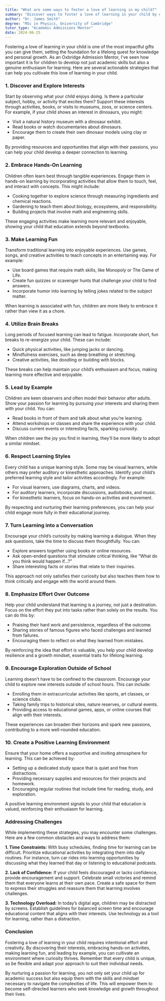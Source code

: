 ```yaml
---
title: "What are some ways to foster a love of learning in my child?"
summary: "Discover ways to foster a love of learning in your child by exploring their interests, encouraging curiosity, and providing supportive resources."
author: "Dr. James Smith"
degree: "MSc in Physics, University of Cambridge"
tutor_type: "Academic Admissions Mentor"
date: 2024-06-25
---
```


Fostering a love of learning in your child is one of the most impactful gifts you can give them, setting the foundation for a lifelong quest for knowledge and personal growth. As an Oxbridge Admission Mentor, I’ve seen how important it is for children to develop not just academic skills but also a genuine enthusiasm for learning. Here are several actionable strategies that can help you cultivate this love of learning in your child.

### 1. Discover and Explore Interests

Start by observing what your child enjoys doing. Is there a particular subject, hobby, or activity that excites them? Support these interests through activities, books, or visits to museums, zoos, or science centers. For example, if your child shows an interest in dinosaurs, you might:

- Visit a natural history museum with a dinosaur exhibit.
- Read books or watch documentaries about dinosaurs.
- Encourage them to create their own dinosaur models using clay or paper.

By providing resources and opportunities that align with their passions, you can help your child develop a deeper connection to learning.

### 2. Embrace Hands-On Learning

Children often learn best through tangible experiences. Engage them in hands-on learning by incorporating activities that allow them to touch, feel, and interact with concepts. This might include:

- Cooking together to explore science through measuring ingredients and chemical reactions.
- Gardening to teach them about biology, ecosystems, and responsibility.
- Building projects that involve math and engineering skills.

These engaging activities make learning more relevant and enjoyable, showing your child that education extends beyond textbooks.

### 3. Make Learning Fun

Transform traditional learning into enjoyable experiences. Use games, songs, and creative activities to teach concepts in an entertaining way. For example:

- Use board games that require math skills, like Monopoly or The Game of Life.
- Create fun quizzes or scavenger hunts that challenge your child to find answers.
- Incorporate humor into learning by telling jokes related to the subject matter.

When learning is associated with fun, children are more likely to embrace it rather than view it as a chore.

### 4. Utilize Brain Breaks

Long periods of focused learning can lead to fatigue. Incorporate short, fun breaks to re-energize your child. These can include:

- Quick physical activities, like jumping jacks or dancing.
- Mindfulness exercises, such as deep breathing or stretching.
- Creative activities, like doodling or building with blocks.

These breaks can help maintain your child’s enthusiasm and focus, making learning more effective and enjoyable.

### 5. Lead by Example

Children are keen observers and often model their behavior after adults. Show your passion for learning by pursuing your interests and sharing them with your child. You can:

- Read books in front of them and talk about what you’re learning.
- Attend workshops or classes and share the experience with your child.
- Discuss current events or interesting facts, sparking curiosity.

When children see the joy you find in learning, they’ll be more likely to adopt a similar mindset.

### 6. Respect Learning Styles

Every child has a unique learning style. Some may be visual learners, while others may prefer auditory or kinesthetic approaches. Identify your child’s preferred learning style and tailor activities accordingly. For example:

- For visual learners, use diagrams, charts, and videos.
- For auditory learners, incorporate discussions, audiobooks, and music.
- For kinesthetic learners, focus on hands-on activities and movement.

By respecting and nurturing their learning preferences, you can help your child engage more fully in their educational journey.

### 7. Turn Learning into a Conversation

Encourage your child’s curiosity by making learning a dialogue. When they ask questions, take the time to discuss them thoughtfully. You can:

- Explore answers together using books or online resources.
- Ask open-ended questions that stimulate critical thinking, like “What do you think would happen if...?”
- Share interesting facts or stories that relate to their inquiries.

This approach not only satisfies their curiosity but also teaches them how to think critically and engage with the world around them.

### 8. Emphasize Effort Over Outcome

Help your child understand that learning is a journey, not just a destination. Focus on the effort they put into tasks rather than solely on the results. You can do this by:

- Praising their hard work and persistence, regardless of the outcome.
- Sharing stories of famous figures who faced challenges and learned from failures.
- Encouraging them to reflect on what they learned from mistakes.

By reinforcing the idea that effort is valuable, you help your child develop resilience and a growth mindset, essential traits for lifelong learning.

### 9. Encourage Exploration Outside of School

Learning doesn’t have to be confined to the classroom. Encourage your child to explore new interests outside of school hours. This can include:

- Enrolling them in extracurricular activities like sports, art classes, or science clubs.
- Taking family trips to historical sites, nature reserves, or cultural events.
- Providing access to educational games, apps, or online courses that align with their interests.

These experiences can broaden their horizons and spark new passions, contributing to a more well-rounded education.

### 10. Create a Positive Learning Environment

Ensure that your home offers a supportive and inviting atmosphere for learning. This can be achieved by:

- Setting up a dedicated study space that is quiet and free from distractions.
- Providing necessary supplies and resources for their projects and homework.
- Encouraging regular routines that include time for reading, study, and exploration.

A positive learning environment signals to your child that education is valued, reinforcing their enthusiasm for learning.

### Addressing Challenges

While implementing these strategies, you may encounter some challenges. Here are a few common obstacles and ways to address them:

**1. Time Constraints:**
With busy schedules, finding time for learning can be difficult. Prioritize educational activities by integrating them into daily routines. For instance, turn car rides into learning opportunities by discussing what they learned that day or listening to educational podcasts.

**2. Lack of Confidence:**
If your child feels discouraged or lacks confidence, provide encouragement and support. Celebrate small victories and remind them that everyone learns at their own pace. Create a safe space for them to express their struggles and reassure them that learning involves challenges.

**3. Technology Overload:**
In today’s digital age, children may be distracted by screens. Establish guidelines for balanced screen time and encourage educational content that aligns with their interests. Use technology as a tool for learning, rather than a distraction.

### Conclusion

Fostering a love of learning in your child requires intentional effort and creativity. By discovering their interests, embracing hands-on activities, making learning fun, and leading by example, you can cultivate an environment where curiosity thrives. Remember that every child is unique, so be flexible and adapt your approach to suit their individual needs. 

By nurturing a passion for learning, you not only set your child up for academic success but also equip them with the skills and mindset necessary to navigate the complexities of life. This will empower them to become self-directed learners who seek knowledge and growth throughout their lives.
    